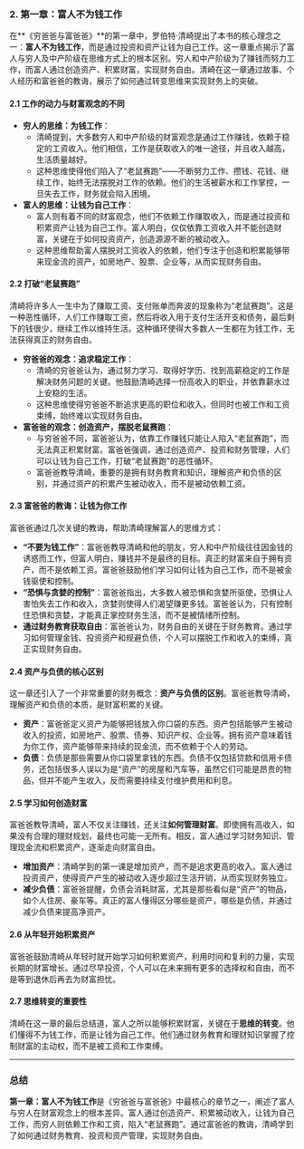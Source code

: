 ### 2. **第一章：富人不为钱工作**

在**《穷爸爸与富爸爸》**的第一章中，罗伯特·清崎提出了本书的核心理念之一：**富人不为钱工作**，而是通过投资和资产让钱为自己工作。这一章重点揭示了富人与穷人及中产阶级在思维方式上的根本区别。穷人和中产阶级为了赚钱而努力工作，而富人通过创造资产、积累财富，实现财务自由。清崎在这一章通过故事、个人经历和富爸爸的教诲，展示了如何通过转变思维来实现财务上的突破。

#### 2.1 **工作的动力与财富观念的不同**

- **穷人的思维：为钱工作**：
  - 清崎提到，大多数穷人和中产阶级的财富观念是通过工作赚钱，依赖于稳定的工资收入。他们相信，工作是获取收入的唯一途径，并且收入越高，生活质量越好。
  - 这种思维使得他们陷入了“老鼠赛跑”——不断努力工作、攒钱、花钱、继续工作，始终无法摆脱对工作的依赖。他们的生活被薪水和工作掌控，一旦失去工作，财务就会陷入困境。
- **富人的思维：让钱为自己工作**：
  - 富人则有着不同的财富观念，他们不依赖工作赚取收入，而是通过投资和积累资产让钱为自己工作。富人明白，仅仅依靠工资收入并不能创造财富，关键在于如何投资资产，创造源源不断的被动收入。
  - 这种思维帮助富人摆脱对工资收入的依赖，他们专注于创造和积累能够带来现金流的资产，如房地产、股票、企业等，从而实现财务自由。

#### 2.2 **打破“老鼠赛跑”**

清崎将许多人一生中为了赚取工资、支付账单而奔波的现象称为“老鼠赛跑”。这是一种恶性循环，人们工作赚取工资，然后将收入用于支付生活开支和债务，最后剩下的钱很少，继续工作以维持生活。这种循环使得大多数人一生都在为钱工作，无法获得真正的财务自由。

- **穷爸爸的观念：追求稳定工作**：
  - 清崎的穷爸爸认为，通过努力学习、取得好学历、找到高薪稳定的工作是解决财务问题的关键。他鼓励清崎选择一份高收入的职业，并依靠薪水过上安稳的生活。
  - 这种思维使得穷爸爸不断追求更高的职位和收入，但同时也被工作和工资束缚，始终难以实现财务自由。
- **富爸爸的观念：创造资产，摆脱老鼠赛跑**：
  - 与穷爸爸不同，富爸爸认为，依靠工作赚钱只能让人陷入“老鼠赛跑”，而无法真正积累财富。富爸爸强调，通过创造资产、投资和财务管理，人们可以让钱为自己工作，打破“老鼠赛跑”的恶性循环。
  - 富爸爸教导清崎，重要的是拥有财务教育和知识，理解资产和负债的区别，并通过资产的积累产生被动收入，而不是被动依赖工资。

#### 2.3 **富爸爸的教诲：让钱为你工作**

富爸爸通过几次关键的教诲，帮助清崎理解富人的思维方式：

- **“不要为钱工作”**：富爸爸教导清崎和他的朋友，穷人和中产阶级往往因金钱的诱惑而工作，但富人明白，赚钱并不是最终的目标。真正的财富来自于拥有资产，而不是依赖工资。富爸爸鼓励他们学习如何让钱为自己工作，而不是被金钱驱使和控制。
- **“恐惧与贪婪的控制”**：富爸爸指出，大多数人被恐惧和贪婪所驱使，恐惧让人害怕失去工作和收入，贪婪则使得人们渴望赚更多钱。富爸爸认为，只有控制住恐惧和贪婪，才能真正掌控财务生活，而不是被情绪所控制。
- **通过财务教育获取自由**：富爸爸认为，财务自由的关键在于财务教育。通过学习如何管理金钱、投资资产和规避负债，个人可以摆脱工作和收入的束缚，真正实现财务自由。

#### 2.4 **资产与负债的核心区别**

这一章还引入了一个非常重要的财务概念：**资产与负债的区别**。富爸爸教导清崎，理解资产和负债的本质，是财富积累的关键。

- **资产**：富爸爸定义资产为能够把钱放入你口袋的东西。资产包括能够产生被动收入的投资，如房地产、股票、债券、知识产权、企业等。拥有资产意味着钱为你工作，资产能够带来持续的现金流，而不依赖于个人的劳动。
- **负债**：负债是那些需要从你口袋里拿钱的东西。负债不仅包括贷款和信用卡债务，还包括很多人误以为是“资产”的房屋和汽车等，虽然它们可能是昂贵的物品，但并不能产生收入，反而需要持续支付维护费用和利息。

#### 2.5 **学习如何创造财富**

富爸爸教导清崎，富人不仅关注赚钱，还关注**如何管理财富**。即使拥有高收入，如果没有合理的理财规划，最终也可能一无所有。相反，富人通过学习财务知识、管理现金流和积累资产，逐渐走向财富自由。

- **增加资产**：清崎学到的第一课是增加资产，而不是追求更高的收入。富人通过投资资产，使得资产产生的被动收入逐步超过生活开销，从而实现财务独立。
- **减少负债**：富爸爸提醒，负债会消耗财富，尤其是那些看似是“资产”的物品，如个人住房、豪车等。真正的富人懂得区分哪些是资产，哪些是负债，并通过减少负债来提高净资产。

#### 2.6 **从年轻开始积累资产**

富爸爸鼓励清崎从年轻时就开始学习如何积累资产，利用时间和复利的力量，实现长期的财富增长。通过尽早投资，个人可以在未来拥有更多的选择权和自由，而不是等到退休后再去为财富担忧。

#### 2.7 **思维转变的重要性**

清崎在这一章的最后总结道，富人之所以能够积累财富，关键在于**思维的转变**。他们懂得不为钱工作，而是让钱为自己工作。他们通过财务教育和理财知识掌握了控制财富的主动权，而不是被工资和工作束缚。

------

### 总结

**第一章：富人不为钱工作**是《穷爸爸与富爸爸》中最核心的章节之一，阐述了富人与穷人在财富观念上的根本差异。富人通过创造资产、积累被动收入，让钱为自己工作，而穷人则依赖工作和工资，陷入“老鼠赛跑”。通过富爸爸的教诲，清崎学到了如何通过财务教育、投资和资产管理，实现财务自由。